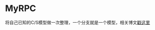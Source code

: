 # MyRPC
将自己已知的C/S模型做一次整理，一个分支就是一个模型，相关博文[戳这里](https://blog.csdn.net/mumufan05/article/category/7895316)
